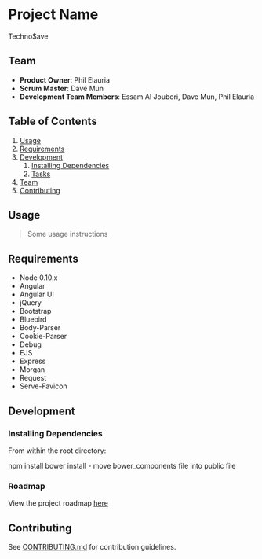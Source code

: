 # Project Name

Techno$ave

## Team

  - __Product Owner__: Phil Elauria
  - __Scrum Master__: Dave Mun
  - __Development Team Members__: Essam Al Joubori, Dave Mun, Phil Elauria

## Table of Contents

1. [Usage](#Usage)
1. [Requirements](#requirements)
1. [Development](#development)
    1. [Installing Dependencies](#installing-dependencies)
    1. [Tasks](#tasks)
1. [Team](#team)
1. [Contributing](#contributing)

## Usage

> Some usage instructions

## Requirements

- Node 0.10.x
- Angular
- Angular UI
- jQuery
- Bootstrap
- Bluebird
- Body-Parser
- Cookie-Parser
- Debug
- EJS
- Express
- Morgan
- Request
- Serve-Favicon

## Development

### Installing Dependencies

From within the root directory:

npm install
bower install - move bower_components file into public file


### Roadmap

View the project roadmap [here](LINK_TO_PROJECT_ISSUES)


## Contributing

See [CONTRIBUTING.md](CONTRIBUTING.md) for contribution guidelines.
